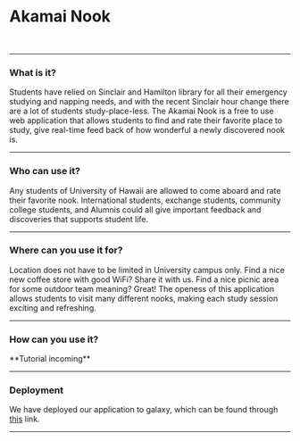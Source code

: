 <h1>Akamai Nook</h1>
<br>
<hr>
<h3>What is it?</h3>
<p>
Students have relied on Sinclair and Hamilton library for all their emergency studying and napping needs, and with the recent Sinclair hour change there are a lot of students study-place-less. The Akamai Nook is a free to use web application that allows students to find and rate their favorite place to study, give real-time feed back of how wonderful a newly discovered nook is. 
</p>
<hr>
<h3>Who can use it?</h3>
<p>
Any students of University of Hawaii are allowed to come aboard and rate their favorite nook. International students, exchange students, community college students, and Alumnis could all give important feedback and discoveries that supports student life.
</p>
<hr>
<h3>Where can you use it for?</h3>
<p>
Location does not have to be limited in University campus only. Find a nice new coffee store with good WiFi? Share it with us. Find a nice picnic area for some outdoor team meaning? Great! The openess of this application allows students to visit many different nooks, making each study session exciting and refreshing. 
</p>
<hr>
<h3>How can you use it?</h3>
<p>
 **Tutorial incoming**
</p>
<hr>
<h3>Deployment</h3>
<p>
We have deployed our application to galaxy, which can be found through <a href="https://galaxy.meteor.com/app/akamainook.meteorapp.com">this</a> link.
</p>
<hr>
